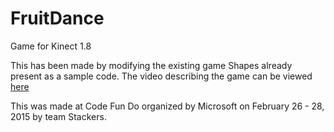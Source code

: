 # FruitDance
Game for Kinect 1.8

This has been made by modifying the existing game Shapes already present as a sample code. 
The video describing the game can be viewed [here](https://drive.google.com/file/d/0ByxrfDWWLPiSa0JJVzg3R2g3TkE/view?usp=sharing)

This was made at Code Fun Do organized by Microsoft on February 26 - 28, 2015 by team Stackers.
